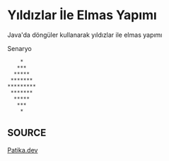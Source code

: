 # Yıldızlar İle Elmas Yapımı

Java'da döngüler kullanarak yıldızlar ile elmas yapımı

Senaryo

```
    *
   ***
  *****
 *******
*********
 *******
  *****
   ***
    *
```

## SOURCE

[Patika.dev](https://www.patika.dev/tr)

